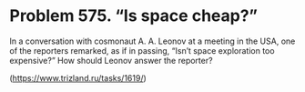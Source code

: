 # Problem 575. “Is space cheap?”

In a conversation with cosmonaut A. A. Leonov at a meeting in the USA, one of the reporters remarked, as if in passing, “Isn’t space exploration too expensive?” How should Leonov answer the reporter?

(https://www.trizland.ru/tasks/1619/)